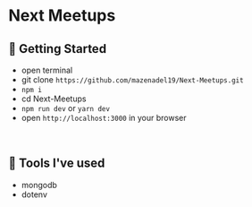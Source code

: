 # Next Meetups

## 🚀 Getting Started

- open terminal
- git clone `https://github.com/mazenadel19/Next-Meetups.git`
- `npm i`
- cd Next-Meetups
- `npm run dev` or `yarn dev`
- open `http://localhost:3000` in your browser

<br/>

## 🧰 Tools I've used
- mongodb
- dotenv